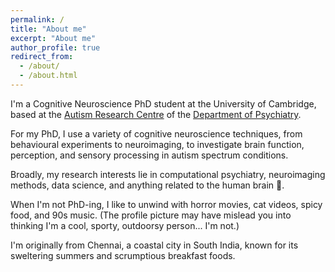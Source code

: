 ```yaml
---
permalink: /
title: "About me"
excerpt: "About me"
author_profile: true
redirect_from: 
  - /about/
  - /about.html
---
```


I'm a Cognitive Neuroscience PhD student at the University of Cambridge, based at the [Autism Research Centre](http://www.autismresearchcentre.com/) of the [Department of Psychiatry](https://www.psychiatry.cam.ac.uk/).

For my PhD, I use a variety of cognitive neuroscience techniques, from behavioural experiments to neuroimaging, to investigate brain function, perception, and sensory processing in autism spectrum conditions. 

Broadly, my research interests lie in computational psychiatry, neuroimaging methods, data science, and anything related to the human brain 🧠.

When I'm not PhD-ing, I like to unwind with horror movies, cat videos, spicy food, and 90s music. (The profile picture may have mislead you into thinking I'm a cool, sporty, outdoorsy person... I'm not.)

I'm originally from Chennai, a coastal city in South India, known for its sweltering summers and scrumptious breakfast foods.
